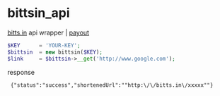 # bittsin_api
[bitts.in](http://bitts.in/ref/blackout314) api wrapper | [payout](http://bitts.in/payout-rates)

```php
$KEY      = 'YOUR-KEY';
$bittsin  = new bittsin($KEY);
$link     = $bittsin->__get('http://www.google.com');
```

response
```
 {"status":"success","shortenedUrl":""http:\/\/bitts.in\/xxxxx""} 
```



